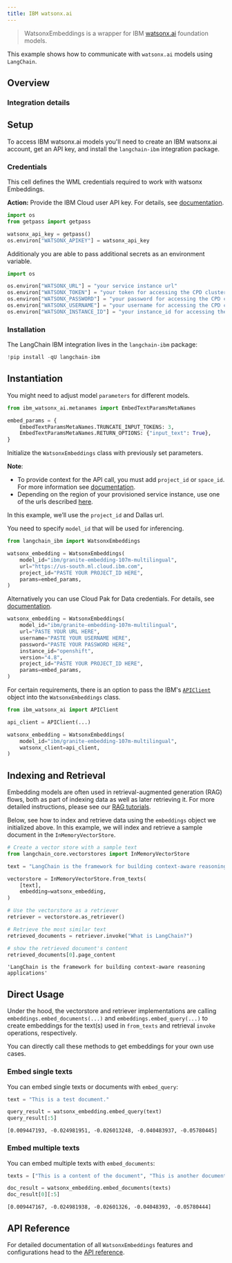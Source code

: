 ```yaml
---
title: IBM watsonx.ai
---
```


>WatsonxEmbeddings is a wrapper for IBM [watsonx.ai](https://www.ibm.com/products/watsonx-ai) foundation models.

This example shows how to communicate with `watsonx.ai` models using `LangChain`.

## Overview
### Integration details

<ItemTable category="text_embedding" item="IBM" />

## Setup

To access IBM watsonx.ai models you'll need to create an IBM watsonx.ai account, get an API key, and install the `langchain-ibm` integration package.

### Credentials

This cell defines the WML credentials required to work with watsonx Embeddings.

**Action:** Provide the IBM Cloud user API key. For details, see
[documentation](https://cloud.ibm.com/docs/account?topic=account-userapikey&interface=ui).


```python
import os
from getpass import getpass

watsonx_api_key = getpass()
os.environ["WATSONX_APIKEY"] = watsonx_api_key
```

Additionaly you are able to pass additional secrets as an environment variable. 


```python
import os

os.environ["WATSONX_URL"] = "your service instance url"
os.environ["WATSONX_TOKEN"] = "your token for accessing the CPD cluster"
os.environ["WATSONX_PASSWORD"] = "your password for accessing the CPD cluster"
os.environ["WATSONX_USERNAME"] = "your username for accessing the CPD cluster"
os.environ["WATSONX_INSTANCE_ID"] = "your instance_id for accessing the CPD cluster"
```

### Installation

The LangChain IBM integration lives in the `langchain-ibm` package:


```python
!pip install -qU langchain-ibm
```

## Instantiation

You might need to adjust model `parameters` for different models.


```python
from ibm_watsonx_ai.metanames import EmbedTextParamsMetaNames

embed_params = {
    EmbedTextParamsMetaNames.TRUNCATE_INPUT_TOKENS: 3,
    EmbedTextParamsMetaNames.RETURN_OPTIONS: {"input_text": True},
}
```

Initialize the `WatsonxEmbeddings` class with previously set parameters.


**Note**: 

- To provide context for the API call, you must add `project_id` or `space_id`. For more information see [documentation](https://www.ibm.com/docs/en/watsonx-as-a-service?topic=projects).
- Depending on the region of your provisioned service instance, use one of the urls described [here](https://ibm.github.io/watsonx-ai-python-sdk/setup_cloud.html#authentication).

In this example, we’ll use the `project_id` and Dallas url.


You need to specify `model_id` that will be used for inferencing.


```python
from langchain_ibm import WatsonxEmbeddings

watsonx_embedding = WatsonxEmbeddings(
    model_id="ibm/granite-embedding-107m-multilingual",
    url="https://us-south.ml.cloud.ibm.com",
    project_id="PASTE YOUR PROJECT_ID HERE",
    params=embed_params,
)
```

Alternatively you can use Cloud Pak for Data credentials. For details, see [documentation](https://ibm.github.io/watsonx-ai-python-sdk/setup_cpd.html).    


```python
watsonx_embedding = WatsonxEmbeddings(
    model_id="ibm/granite-embedding-107m-multilingual",
    url="PASTE YOUR URL HERE",
    username="PASTE YOUR USERNAME HERE",
    password="PASTE YOUR PASSWORD HERE",
    instance_id="openshift",
    version="4.8",
    project_id="PASTE YOUR PROJECT_ID HERE",
    params=embed_params,
)
```

For certain requirements, there is an option to pass the IBM's [`APIClient`](https://ibm.github.io/watsonx-ai-python-sdk/base.html#apiclient) object into the `WatsonxEmbeddings` class.


```python
from ibm_watsonx_ai import APIClient

api_client = APIClient(...)

watsonx_embedding = WatsonxEmbeddings(
    model_id="ibm/granite-embedding-107m-multilingual",
    watsonx_client=api_client,
)
```

## Indexing and Retrieval

Embedding models are often used in retrieval-augmented generation (RAG) flows, both as part of indexing data as well as later retrieving it. For more detailed instructions, please see our [RAG tutorials](/oss/tutorials/rag).

Below, see how to index and retrieve data using the `embeddings` object we initialized above. In this example, we will index and retrieve a sample document in the `InMemoryVectorStore`.


```python
# Create a vector store with a sample text
from langchain_core.vectorstores import InMemoryVectorStore

text = "LangChain is the framework for building context-aware reasoning applications"

vectorstore = InMemoryVectorStore.from_texts(
    [text],
    embedding=watsonx_embedding,
)

# Use the vectorstore as a retriever
retriever = vectorstore.as_retriever()

# Retrieve the most similar text
retrieved_documents = retriever.invoke("What is LangChain?")

# show the retrieved document's content
retrieved_documents[0].page_content
```



```output
'LangChain is the framework for building context-aware reasoning applications'
```


## Direct Usage

Under the hood, the vectorstore and retriever implementations are calling `embeddings.embed_documents(...)` and `embeddings.embed_query(...)` to create embeddings for the text(s) used in `from_texts` and retrieval `invoke` operations, respectively.

You can directly call these methods to get embeddings for your own use cases.

### Embed single texts

You can embed single texts or documents with `embed_query`:


```python
text = "This is a test document."

query_result = watsonx_embedding.embed_query(text)
query_result[:5]
```



```output
[0.009447193, -0.024981951, -0.026013248, -0.040483937, -0.05780445]
```


### Embed multiple texts

You can embed multiple texts with `embed_documents`:


```python
texts = ["This is a content of the document", "This is another document"]

doc_result = watsonx_embedding.embed_documents(texts)
doc_result[0][:5]
```



```output
[0.009447167, -0.024981938, -0.02601326, -0.04048393, -0.05780444]
```


## API Reference

For detailed documentation of all `WatsonxEmbeddings` features and configurations head to the [API reference](https://python.langchain.com/api_reference/ibm/embeddings/langchain_ibm.embeddings.WatsonxEmbeddings.html).
